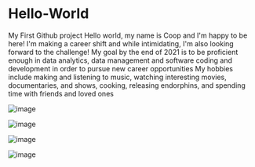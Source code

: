 # Hello-World
My First Github project
Hello world, my name is Coop and I'm happy to be here!
I'm making a career shift and while intimidating, I'm also looking forward to the challenge!
My goal by the end of 2021 is to be proficient enough in data analytics, data management and software coding and development in order to pursue new career opportunities
My hobbies include making and listening to music, watching interesting movies, documentaries, and shows, cooking, releasing endorphins, and spending time with friends and loved ones



![image](https://user-images.githubusercontent.com/80117777/110664089-1d807480-8195-11eb-844a-f4fc98126b6c.png)

![image](https://user-images.githubusercontent.com/80117777/110664162-2cffbd80-8195-11eb-83af-cd966362cc3d.png)

![image](https://user-images.githubusercontent.com/80117777/110664486-6df7d200-8195-11eb-95e9-882637892394.png)

![image](https://user-images.githubusercontent.com/80117777/110664787-b7482180-8195-11eb-8bf1-890b005bbe75.png)
